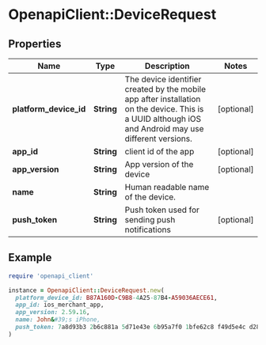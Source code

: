 # OpenapiClient::DeviceRequest

## Properties

| Name | Type | Description | Notes |
| ---- | ---- | ----------- | ----- |
| **platform_device_id** | **String** | The device identifier created by the mobile app after installation on the device. This is a UUID although iOS and Android may use different versions.  | [optional] |
| **app_id** | **String** | client id of the app | [optional] |
| **app_version** | **String** | App version of the device | [optional] |
| **name** | **String** | Human readable name of the device. |  |
| **push_token** | **String** | Push token used for sending push notifications  | [optional] |

## Example

```ruby
require 'openapi_client'

instance = OpenapiClient::DeviceRequest.new(
  platform_device_id: B87A160D-C9B8-4A25-87B4-A59036AECE61,
  app_id: ios_merchant_app,
  app_version: 2.59.16,
  name: John&#39;s iPhone,
  push_token: 7a8d93b3 2b6c881a 5d71e43e 6b95a7f0 1bfe62c8 f49d5e4c d28be4b8 7ec0a941
)
```

